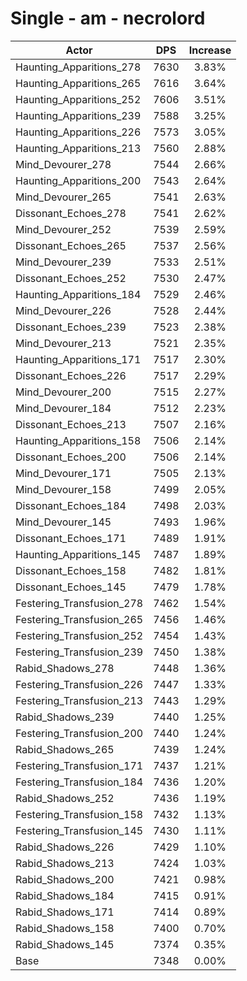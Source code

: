 # Single - am - necrolord
| Actor | DPS | Increase |
|---|:---:|:---:|
|Haunting_Apparitions_278|7630|3.83%|
|Haunting_Apparitions_265|7616|3.64%|
|Haunting_Apparitions_252|7606|3.51%|
|Haunting_Apparitions_239|7588|3.25%|
|Haunting_Apparitions_226|7573|3.05%|
|Haunting_Apparitions_213|7560|2.88%|
|Mind_Devourer_278|7544|2.66%|
|Haunting_Apparitions_200|7543|2.64%|
|Mind_Devourer_265|7541|2.63%|
|Dissonant_Echoes_278|7541|2.62%|
|Mind_Devourer_252|7539|2.59%|
|Dissonant_Echoes_265|7537|2.56%|
|Mind_Devourer_239|7533|2.51%|
|Dissonant_Echoes_252|7530|2.47%|
|Haunting_Apparitions_184|7529|2.46%|
|Mind_Devourer_226|7528|2.44%|
|Dissonant_Echoes_239|7523|2.38%|
|Mind_Devourer_213|7521|2.35%|
|Haunting_Apparitions_171|7517|2.30%|
|Dissonant_Echoes_226|7517|2.29%|
|Mind_Devourer_200|7515|2.27%|
|Mind_Devourer_184|7512|2.23%|
|Dissonant_Echoes_213|7507|2.16%|
|Haunting_Apparitions_158|7506|2.14%|
|Dissonant_Echoes_200|7506|2.14%|
|Mind_Devourer_171|7505|2.13%|
|Mind_Devourer_158|7499|2.05%|
|Dissonant_Echoes_184|7498|2.03%|
|Mind_Devourer_145|7493|1.96%|
|Dissonant_Echoes_171|7489|1.91%|
|Haunting_Apparitions_145|7487|1.89%|
|Dissonant_Echoes_158|7482|1.81%|
|Dissonant_Echoes_145|7479|1.78%|
|Festering_Transfusion_278|7462|1.54%|
|Festering_Transfusion_265|7456|1.46%|
|Festering_Transfusion_252|7454|1.43%|
|Festering_Transfusion_239|7450|1.38%|
|Rabid_Shadows_278|7448|1.36%|
|Festering_Transfusion_226|7447|1.33%|
|Festering_Transfusion_213|7443|1.29%|
|Rabid_Shadows_239|7440|1.25%|
|Festering_Transfusion_200|7440|1.24%|
|Rabid_Shadows_265|7439|1.24%|
|Festering_Transfusion_171|7437|1.21%|
|Festering_Transfusion_184|7436|1.20%|
|Rabid_Shadows_252|7436|1.19%|
|Festering_Transfusion_158|7432|1.13%|
|Festering_Transfusion_145|7430|1.11%|
|Rabid_Shadows_226|7429|1.10%|
|Rabid_Shadows_213|7424|1.03%|
|Rabid_Shadows_200|7421|0.98%|
|Rabid_Shadows_184|7415|0.91%|
|Rabid_Shadows_171|7414|0.89%|
|Rabid_Shadows_158|7400|0.70%|
|Rabid_Shadows_145|7374|0.35%|
|Base|7348|0.00%|
